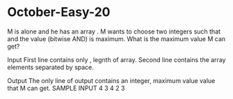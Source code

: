 # October-Easy-20
M is alone and he has an array . M wants to choose two integers  such that  and the value (bitwise AND) is maximum.
What is the maximum value M can get?

Input
First line contains only , legnth of array.
Second line contains the array elements separated by space.

Output
The only line of output contains an integer, maximum value value that M can get.
SAMPLE INPUT 
4
3 4 2 3
